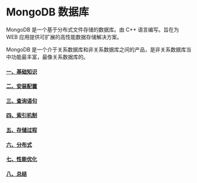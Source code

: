 <span id="hidden-autonumber"></span>

<h1 class="article-title">MongoDB 数据库</h1>

MongoDB 是一个基于分布式文件存储的数据库。由 C++ 语言编写。旨在为 WEB 应用提供可扩展的高性能数据存储解决方案。

MongoDB 是一个介于关系数据库和非关系数据库之间的产品，是非关系数据库当中功能最丰富，最像关系数据库的。

#### [一、基础知识](./1.md)

#### [二、安装配置](./2.md)

#### [三、查询语句](./3.md)

#### [四、索引机制](./4.md)

#### [五、存储过程](./5.md)

#### [六、分布式](./6.md)

#### [七、性能优化](./7.md)

#### [八、总结](./REVIEW.md)
